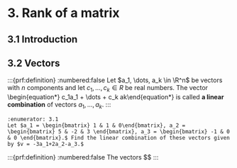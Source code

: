 # 3. Rank of a matrix

## 3.1 Introduction

## 3.2 Vectors
:::{prf:definition}
:numbered:false
Let $a_1, \dots, a_k \in \R^n$ be vectors with $n$ components and let $c_1, \dots, c_k \in R$ be real numbers. The vector
\begin{equation*} c_1a_1 + \dots + c_k ak\end{equation*}
is called **a linear combination** of vectors $a_1, \dots, a_k.$
:::

```{exercise}
:enumerator: 3.1
Let $a_1 = \begin{bmatrix} 1 & 1 & 0\end{bmatrix}, a_2 = \begin{bmatrix} 5 & -2 & 3 \end{bmatrix}, a_3 = \begin{bmatrix} -1 & 0 & 0 \end{bmatrix}.$ Find the linear combination of these vectors given by $v = -3a_1+2a_2-a_3.$
```

:::{prf:definition}
:numbered:false
The vectors $$
:::